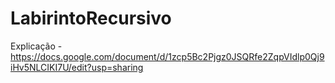 # LabirintoRecursivo
Explicação - https://docs.google.com/document/d/1zcp5Bc2Pjgz0JSQRfe2ZqpVIdlp0Qj9iHv5NLCIKI7U/edit?usp=sharing
